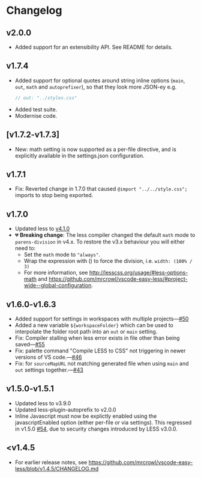 # Changelog

## v2.0.0

- Added support for an extensibility API. See README for details.

## v1.7.4

- Added support for optional quotes around string inline options (`main`, `out`, `math` and `autoprefixer`), so that they look more JSON-ey e.g.
  ```javascript
  // out: "../styles.css"
  ```
- Added test suite.
- Modernise code.

## [v1.7.2-v1.7.3]

- New: math setting is now supported as a per-file directive, and is explicitly available in the settings.json configuration.

## v1.7.1

- Fix: Reverted change in 1.7.0 that caused `@import "../../style.css";` imports to stop being exported.

## v1.7.0

- Updated less to [v4.1.0](https://github.com/less/less.js/blob/master/CHANGELOG.md)
- 💔 **Breaking change**: The less compiler changed the default `math` mode to `parens-division` in v4.x. To restore the v3.x behaviour you will either need to:
  - Set the `math` mode to `"always"`.
  - Wrap the expression with () to force the division, i.e. `width: (100% / 3)`
  - For more information, see http://lesscss.org/usage/#less-options-math and https://github.com/mrcrowl/vscode-easy-less/#project-wide--global-configuration.

## v1.6.0-v1.6.3

- Added support for settings in workspaces with multiple projects—[#50](https://github.com/mrcrowl/vscode-easy-less/issues/50)
- Added a new variable `${workspaceFolder}` which can be used to interpolate the folder root path into an `out` or `main` setting.
- Fix: Compiler stalling when less error exists in file other than being saved—[#55](https://github.com/mrcrowl/vscode-easy-less/issues/55)
- Fix: palette command "Compile LESS to CSS" not triggering in newer versions of VS code.—[#46](https://github.com/mrcrowl/vscode-easy-less/issues/46)
- Fix: for `sourceMapURL` not matching generated file when using `main` and `out` settings together.—[#43](https://github.com/mrcrowl/vscode-easy-less/issues/43)

## v1.5.0-v1.5.1

- Updated less to v3.9.0
- Updated less-plugin-autoprefix to v2.0.0
- Inline Javascript must now be explictly enabled using the javascriptEnabled option (either per-file or via settings). This regressed in v1.5.0 [#54](https://github.com/mrcrowl/vscode-easy-less/issues/54), due to security changes introduced by LESS v3.0.0.

## <v1.4.5

- For earlier release notes, see https://github.com/mrcrowl/vscode-easy-less/blob/v1.4.5/CHANGELOG.md
